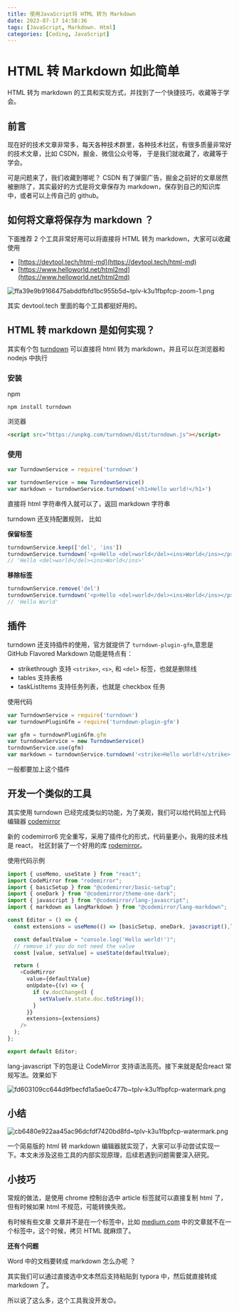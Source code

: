 ```yaml
---
title: 使用JavaScript将 HTML 转为 Markdown
date: 2023-07-17 14:58:36
tags: [JavaScript, Markdown. Html]
categories: [Coding, JavaScript]
---
```


HTML 转 Markdown 如此简单
====================

HTML 转为 markdown 的工具和实现方式，并找到了一个快捷技巧，收藏等于学会。

前言
--

现在好的技术文章非常多，每天各种技术群里，各种技术社区，有很多质量非常好的技术文章，比如 CSDN，掘金、微信公众号等， 于是我们就收藏了，收藏等于学会。

可是问题来了，我们收藏到哪呢？ CSDN 有了弹窗广告，掘金之前好的文章居然被删除了，其实最好的方式是将文章保存为 markdown，保存到自己的知识库中，或者可以上传自己的 github。

如何将文章将保存为 markdown ？
--------------------

下面推荐 2 个工具非常好用可以将直接将 HTML 转为 markdown，大家可以收藏使用

*   [https://devtool.tech/html-md](https://devtool.tech/html-md)
*   [https://www.helloworld.net/html2md](https://www.helloworld.net/html2md)

![ffa39e9b9166475abddfbfd1bc955b5d~tplv-k3u1fbpfcp-zoom-1.png](https://s2.loli.net/2023/07/16/JiW6tey5GCjZEn4.png)

其实 devtool.tech 里面的每个工具都挺好用的。

HTML 转 markdown 是如何实现？
----------------------

其实有个包 [turndown](https://github.com/mixmark-io/turndown) 可以直接将 html 转为 markdown，并且可以在浏览器和 nodejs 中执行

### 安装

npm

```
npm install turndown
```

浏览器

```html
<script src="https://unpkg.com/turndown/dist/turndown.js"></script>
```

### 使用

```js
var TurndownService = require('turndown')

var turndownService = new TurndownService()
var markdown = turndownService.turndown('<h1>Hello world!</h1>')
```

直接将 html 字符串传入就可以了，返回 markdown 字符串

turndown 还支持配置规则， 比如

**保留标签**

```js
turndownService.keep(['del', 'ins'])
turndownService.turndown('<p>Hello <del>world</del><ins>World</ins></p>')
// 'Hello <del>world</del><ins>World</ins>'
```

**移除标签**

```js
turndownService.remove('del')
turndownService.turndown('<p>Hello <del>world</del><ins>World</ins></p>')
// 'Hello World'
```

插件
--

turndown 还支持插件的使用，官方就提供了 `turndown-plugin-gfm`,意思是 GitHub Flavored Markdown 功能是特点有：

*   strikethrough 支持 `<strike>`, `<s>`, 和 `<del>` 标签，也就是删除线
*   tables 支持表格
*   taskListItems 支持任务列表，也就是 checkbox 任务

使用代码

```js
var TurndownService = require('turndown')
var turndownPluginGfm = require('turndown-plugin-gfm')

var gfm = turndownPluginGfm.gfm
var turndownService = new TurndownService()
turndownService.use(gfm)
var markdown = turndownService.turndown('<strike>Hello world!</strike>')
```

一般都要加上这个插件

开发一个类似的工具
---------

其实使用 turndown 已经完成类似的功能，为了美观，我们可以给代码加上代码编辑器 [codemirror](https://codemirror.net/6/)

新的 codemirror6 完全重写，采用了插件化的形式，代码量更小，我用的技术栈是 react， 社区封装了一个好用的库 [rodemirror](https://www.npmjs.com/package/rodemirror)。

使用代码示例

```js
import { useMemo, useState } from "react";
import CodeMirror from "rodemirror";
import { basicSetup } from "@codemirror/basic-setup";
import { oneDark } from "@codemirror/theme-one-dark";
import { javascript } from "@codemirror/lang-javascript";
import { markdown as langMarkdown } from "@codemirror/lang-markdown";

const Editor = () => {
  const extensions = useMemo(() => [basicSetup, oneDark, javascript(),langMarkdown()], []);

  const defaultValue = "console.log('Hello world!')";
  // remove if you do not need the value
  const [value, setValue] = useState(defaultValue);

  return (
    <CodeMirror
      value={defaultValue}
      onUpdate={(v) => {
        if (v.docChanged) {
          setValue(v.state.doc.toString());
        }
      }}
      extensions={extensions}
    />
  );
};

export default Editor;
```

lang-javascript 下的包是让 CodeMirror 支持语法高亮。接下来就是配合react 常规写法。效果如下

![fd603109cc644d9fbecfd1a5ae0c477b~tplv-k3u1fbpfcp-watermark.png](https://s2.loli.net/2023/07/16/tuBJ8IshPcGVgde.png)

小结
--

![cb6480e922aa45ac96dcfdf7420bd8fd~tplv-k3u1fbpfcp-watermark.png](https://s2.loli.net/2023/07/16/iRAg6NmTLfhVnr3.png)

一个简易版的 html 转 markdown 编辑器就实现了，大家可以手动尝试实现一下。本文未涉及这些工具的内部实现原理，后续若遇到问题需要深入研究。

小技巧
---

常规的做法，是使用 chrome 控制台选中 article 标签就可以直接复制 html 了，但有时候如果 html 不规范，可能转换失败。

有时候有些文章 文章并不是在一个标签中，比如 [medium.com](https://medium.com/) 中的文章就不在一个标签中，这个时候，拷贝 HTML 就麻烦了。

**还有个问题**

Word 中的文档要转成 markdown 怎么办呢 ？

其实我们可以通过直接选中文本然后支持粘贴到 typora 中，然后就直接转成 markdown 了。

所以说了这么多，这个工具我没开发😊。

